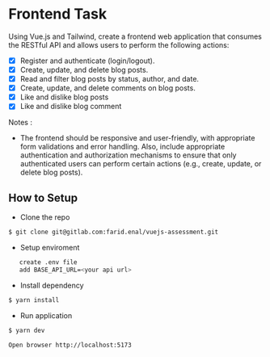 # Frontend Task

Using Vue.js and Tailwind, create a frontend web application that consumes the
RESTful API and allows users to perform the following actions:
- [x] Register and authenticate (login/logout).
- [x] Create, update, and delete blog posts.
- [x] Read and filter blog posts by status, author, and date.
- [x] Create, update, and delete comments on blog posts.
- [x] Like and dislike blog posts
- [x] Like and dislike blog comment

Notes : 
- The frontend should be responsive and user-friendly, with appropriate form
validations and error handling. Also, include appropriate authentication and
authorization mechanisms to ensure that only authenticated users can perform
certain actions (e.g., create, update, or delete blog posts).

## How to Setup

- Clone the repo
```bash
$ git clone git@gitlab.com:farid.enal/vuejs-assessment.git
```
- Setup enviroment
```bash
   create .env file
   add BASE_API_URL=<your api url>
```
- Install dependency
```bash
$ yarn install
```
- Run application
```bash
$ yarn dev
```
```
Open browser http://localhost:5173
```